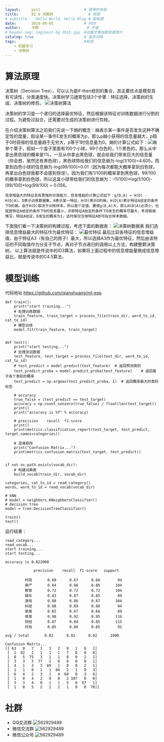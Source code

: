 ```yaml
---
layout:     post   				    # 使用的布局
title:      02.0 决策树 				# 标题 
# subtitle:   Hello World, Hello Blog # 副标题
date:       2018-08-05 				# 时间
author:     子颢 						# 作者
# header-img: img/post-bg-2015.jpg 	#这篇文章标题背景图片
catalog: true 						# 是否归档
tags:								#标签
    - 机器学习
    - 决策树
---
```


# 算法原理

决策树（Decision Tree），可以认为是if-then规则的集合，其主要优点是模型具有可读性，分类速度快。决策树学习通常包括3个步骤：特征选择、决策树的生成、决策树的修剪。
![决策树算法](/img/decision_tree-01.jpg)

决策树的学习是一个递归的选择最优特征，然后根据该特征对训练数据进行分割的过程。为避免过拟合，还需要对生成的决策树进行剪枝。

在介绍决策树算法之前我们先说一下熵的概念：熵表示某一事件是否发生这种不确定性的度量，假设某一事件E发生的概率为p，那么p越小获得的信息量越大，p趋于0时获得的信息量趋于无穷大，p等于1时信息量为0。熵的计算公式如下：![熵](/img/decision_tree-02.png)
举个栗子，假如一个盒子里面有100个小球，99个白色的，1个黑色的，那么从中拿出黑色球的概率是1%，一旦从中拿出黑色球，就会给我们带来巨大的信息量（你会想，居然还有黑色球），黑色球带给我们的信息熵为-log(1/100)=4.605，而拿到白色小球的信息熵为-log(99/100)=0.01（因为每次都能大概率拿到白色球，再拿出白色球我都不会感到惊讶）。因为我们有1/100的概率拿到黑色球，99/100的概率拿到白色球，所以这盒小球带给我们的信息熵为：-(1/100)*log(1/100)-(99/100)*log(99/100) = 0.056。
```
信息增益大的特征具有更强的分类能力，信息增益的计算公式如下：g(D,A) = H(D) - H(D|A)。D表示训练数据集，A表示某一特征，H(D)表示D的熵，H(D|A)表示特征A给定的条件下D的熵。由于H(D)取决于训练样本，所以是个定值，要使g(D,A)大，那么H(D|A)必须小，也就是特征A给定的条件下D的信息量小，亦即特征A给定的条件下D发生的概率尽量大，考虑极端情况，特征A给定，D发生的概率为1，这时候仅仅用特征A即可拟合样本数据。
```
下面我们看一下决策树的构建过程，考虑下面的数据表：
![决策树数据表](/img/decision_tree-03.png)
我们选择信息增益最大的特征作为最优特征：
![最优特征](/img/decision_tree-04.png)
最后比较各特征的信息增益值，由于特征A3（有自己的房子）最大，所以选择A3作为最优特征，然后由该特征的不同取值作为分支子节点，再对子节点递归的调用以上方法，构建整颗决策树。
以上算法就是传说中的ID3算法，如果将上面过程中的信息增益量换成信息增益比，就是传说中的C4.5算法。

# 模型训练

代码地址 <a href="https://github.com/qianshuang/ml-exp" target="_blank">https://github.com/qianshuang/ml-exp</a>

```
def train():
    print("start training...")
    # 处理训练数据
    train_feature, train_target = process_file(train_dir, word_to_id, cat_to_id)
    # 模型训练
    model.fit(train_feature, train_target)


def test():
    print("start testing...")
    # 处理测试数据
    test_feature, test_target = process_file(test_dir, word_to_id, cat_to_id)
    # test_predict = model.predict(test_feature)  # 返回预测类别
    test_predict_proba = model.predict_proba(test_feature)    # 返回属于各个类别的概率
    test_predict = np.argmax(test_predict_proba, 1)  # 返回概率最大的类别标签

    # accuracy
    true_false = (test_predict == test_target)
    accuracy = np.count_nonzero(true_false) / float(len(test_target))
    print()
    print("accuracy is %f" % accuracy)

    # precision    recall  f1-score
    print()
    print(metrics.classification_report(test_target, test_predict, target_names=categories))

    # 混淆矩阵
    print("Confusion Matrix...")
    print(metrics.confusion_matrix(test_target, test_predict))


if not os.path.exists(vocab_dir):
    # 构建词典表
    build_vocab(train_dir, vocab_dir)

categories, cat_to_id = read_category()
words, word_to_id = read_vocab(vocab_dir)

# kNN
# model = neighbors.KNeighborsClassifier()
# decision tree
model = tree.DecisionTreeClassifier()

train()
test()
```
运行结果：
```
read_category...
read_vocab...
start training...
start testing...

accuracy is 0.822000

             precision    recall  f1-score   support

         时政       0.69      0.67      0.68        94
         房产       0.84      0.88      0.86       104
         教育       0.72      0.72      0.72       104
         娱乐       0.83      0.87      0.85        89
         游戏       0.88      0.86      0.87       104
         科技       0.88      0.89      0.88        94
         家居       0.65      0.67      0.66        89
         体育       0.98      0.92      0.95       116
         财经       0.87      0.84      0.85       115
         时尚       0.85      0.86      0.85        91

avg / total       0.82      0.82      0.82      1000

Confusion Matrix...
[[ 63   0   7   1   3   2   8   1   8   1]
 [  1  92   1   1   1   1   7   0   0   0]
 [  8   5  75   3   1   1   8   0   2   1]
 [  3   3   3  77   2   0   0   0   0   1]
 [  4   1   3   3  89   1   0   0   2   1]
 [  1   1   0   1   1  84   2   1   0   3]
 [  6   4   2   3   1   4  60   0   3   6]
 [  1   0   4   2   0   0   2 107   0   0]
 [  3   3   4   0   1   1   5   0  97   1]
 [  1   0   5   2   2   2   1   0   0  78]]
```

# 社群

- QQ交流群
	![562929489](/img/qq_ewm.png)
- 微信交流群
	![562929489](/img/wx_ewm.png)
- 微信公众号
	![562929489](/img/wxgzh_ewm.png)
